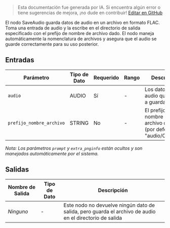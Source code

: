 > Esta documentación fue generada por IA. Si encuentra algún error o tiene sugerencias de mejora, ¡no dude en contribuir! [Editar en GitHub](https://github.com/Comfy-Org/embedded-docs/blob/main/comfyui_embedded_docs/docs/SaveAudio/es.md)

El nodo SaveAudio guarda datos de audio en un archivo en formato FLAC. Toma una entrada de audio y la escribe en el directorio de salida especificado con el prefijo de nombre de archivo dado. El nodo maneja automáticamente la nomenclatura de archivos y asegura que el audio se guarde correctamente para su uso posterior.

## Entradas

| Parámetro | Tipo de Dato | Requerido | Rango | Descripción |
|-----------|-----------|----------|-------|-------------|
| `audio` | AUDIO | Sí | - | Los datos de audio que se van a guardar |
| `prefijo_nombre_archivo` | STRING | No | - | El prefijo para el nombre del archivo de salida (por defecto: "audio/ComfyUI") |

*Nota: Los parámetros `prompt` y `extra_pnginfo` están ocultos y son manejados automáticamente por el sistema.*

## Salidas

| Nombre de Salida | Tipo de Dato | Descripción |
|-------------|-----------|-------------|
| *Ninguno* | - | Este nodo no devuelve ningún dato de salida, pero guarda el archivo de audio en el directorio de salida |
